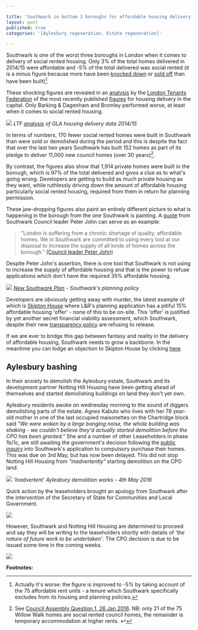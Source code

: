 ```yaml
---

title: 'Southwark in bottom 3 boroughs for affordable housing delivery'
layout: post
published: true
categories: '[Aylesbury regeneration, Estate regeneration]'

---
```

Southwark is one of the worst three boroughs in London when it comes to delivery of social rented housing. Only 3% of the total homes delivered in 2014/15 were affordable and -5% of the total delivered was social rented (it is a minus figure because more have been [knocked down](http://35percent.org/the-southwark-clearances/) or [sold off](http://35percent.org/auctions/) than have been built)[^1].

These shocking figures are revealed in an [analysis](http://35percent.org/img/LTF_delivery_of_housing_in_London_2014-15.pdf) by the [London Tenants Federation](http://www.londontenants.org/) of the most recently published [figures](http://data.london.gov.uk/dataset/gla-affordable-housing-programme-outturn/resource/0ff48fbb-5119-4af1-9692-d0fa57093371) for housing delivery in the capital. Only Barking & Dagenham and Bromley performed worse, at least when it comes to social rented housing.

![](http://35percent.org/img/LTF_table.png)
*LTF [analysis](http://35percent.org/img/LTF_delivery_of_housing_in_London_2014-15.pdf) of GLA housing delivery data 2014/15*

In terms of numbers, 170 fewer social rented homes were built in Southwark than were sold or demolished during the period and this is despite the fact that over the last two years Southwark has built 152 homes as part of its pledge to deliver 11,000 new council homes (over 30 years)[^2].

By contrast, the figures also show that 1,914 private homes were built in the borough, which is 97% of the total delivered and gives a clue as to what's going wrong. Developers are getting to build as much private housing as they want, while ruthlessly driving down the amount of affordable housing particularly social rented housing, required from them in return for planning permission. 

These jaw-dropping figures also paint an entirely different picture to what is happening in the borough from the one Southwark is painting. A [quote](http://www.southwark.gov.uk/news/article/1715/heres_how_southwark_council_will_deliver_thousands_of_new_council_homes) from Southwark Council leader Peter John can serve as an example:

>"London is suffering from a chronic shortage of quality, affordable homes. We in Southwark are committed to using every tool at our disposal to increase the supply of all kinds of homes across the borough." [(Council leader Peter John)](http://www.southwark.gov.uk/news/article/1715/heres_how_southwark_council_will_deliver_thousands_of_new_council_homes)

Despite Peter John's assertion, there is one tool that Southwark is not using to increase the supply of affordable housing and that is the power to refuse applications which don't have the required 35% affordable housing.

![](http://35percent.org/img/newsouthwarkplanah.png)
*[New Southwark Plan](http://www.southwark.gov.uk/download/downloads/id/12867/new_southwark_plan_preferred_option_consultation_version_web) - Southwark's planning policy*

Developers are obviously getting away with murder, the latest example of which is [Skipton House](http://35percent.org/2016-04-16-we-surrender-southwark-council-and-skipton-house-latest/) where L&R's planning application has a pitiful 15% affordable housing 'offer' - none of this to be on-site. This 'offer' is justified by yet another secret financial viability assessment, which Southwark, despite their new [transparency policy](http://www.southwark.gov.uk/news/article/2062/viability_assessments_must_be_published_in_southwark_%E2%80%93_consultation_launched) are refusing to release. 

If we are ever to bridge this gap between fantasy and reality in the delivery of affordable housing, Southwark needs to grow a backbone. In the meantime you can lodge an objection to Skipton House by clicking [here](http://commentform.herokuapp.com).

## Aylesbury bashing
In their anxiety to demolish the Aylesbury estate, Southwark and its development partner Notting Hill Housing have been getting ahead of themselves and started demolishing buildings on land they don't yet own.

Aylesbury residents awoke on wednesday morning to the sound of diggers demolishing parts of the estate. Agnes Kabuto who lives with her 78 year-old mother in one of the last occupied maisonettes on the Chartridge block said _"We were woken by a large banging noise, the whole building was shaking - we couldn't believe they'd actually started demolition before the CPO has been granted."_ She and a number of other Leaseholders in phase 1b/1c, are still awaiting the government's decision following the [public inquiry](http://35percent.org/2015-05-02-aylesbury-estate-compulsory-purchase-order-public-inquiry/) into Southwark's application to compulsory purchase their homes. This was due on 3rd May, but has now been delayed. This did not stop Notting Hill Housing from _"inadvertently"_ starting demolition on the CPO land.

![](http://35percent.org/img/aylesburydemolition.jpg)
*'Inadvertent' Aylesbury demolition works - 4th May 2016*

Quick action by the leaseholders brought an apology from Southwark after the intervention of the Secretary of State for Communities and Local Government. 

![](http://35percent.org/img/dclgemail.png)

However, Southwark and Notting Hill Housing are determined to proceed and say they will be writing to the leaseholders shortly with details of _'the nature of future work to be undertaken'_. The CPO decision is due to be issued some time in the coming weeks.

![](http://35percent.org/img/southwarkdemolitionresponse.png)

__Footnotes:__

[^1]: Actually it's worse: the figure is improved to -5% by taking account of the 75 affordable rent units - a tenure which Southwark specifically excludes from its housing and planning policies.

[^2]: See [Council Assembly Question 1, 26 Jan 2016](http://moderngov.southwark.gov.uk/documents/s59593/Members%20questions%20with%20responses.pdf). NB: only 21 of the 75 Willow Walk homes are social rented council homes, the remainder is temporary accommodation at higher rents. ↩

<meta name="twitter:card" content="summary" />
<meta name="twitter:title" content="Southwark in bottom 3 boroughs for affordable housing delivery" />
<meta name="twitter:description" content="Latest GLA data shows Southwark in bottom 3 boroughs for the delivery of affordable housing" />
<meta name="twitter:image" content="http://35percent.org/img/LTF_table.png" />
